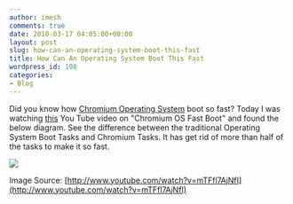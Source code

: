 ```yaml
---
author: imesh
comments: true
date: 2010-03-17 04:05:00+00:00
layout: post
slug: how-can-an-operating-system-boot-this-fast
title: How Can An Operating System Boot This Fast
wordpress_id: 108
categories:
- Blog
---
```


Did you know how [Chromium Operating System](http://dev.chromium.org/chromium-os) boot so fast? Today I was watching [this](http://www.youtube.com/watch?v=mTFfl7AjNfI) You Tube video on "Chromium OS Fast Boot" and found the below diagram. See the difference between the traditional Operating System Boot Tasks and Chromium Tasks. It has get rid of more than half of the tasks to make it so fast.




![](http://rootfolder.info/images/chromium/chromium-os-boot.PNG)




Image Source: [http://www.youtube.com/watch?v=mTFfl7AjNfI](http://www.youtube.com/watch?v=mTFfl7AjNfI)
